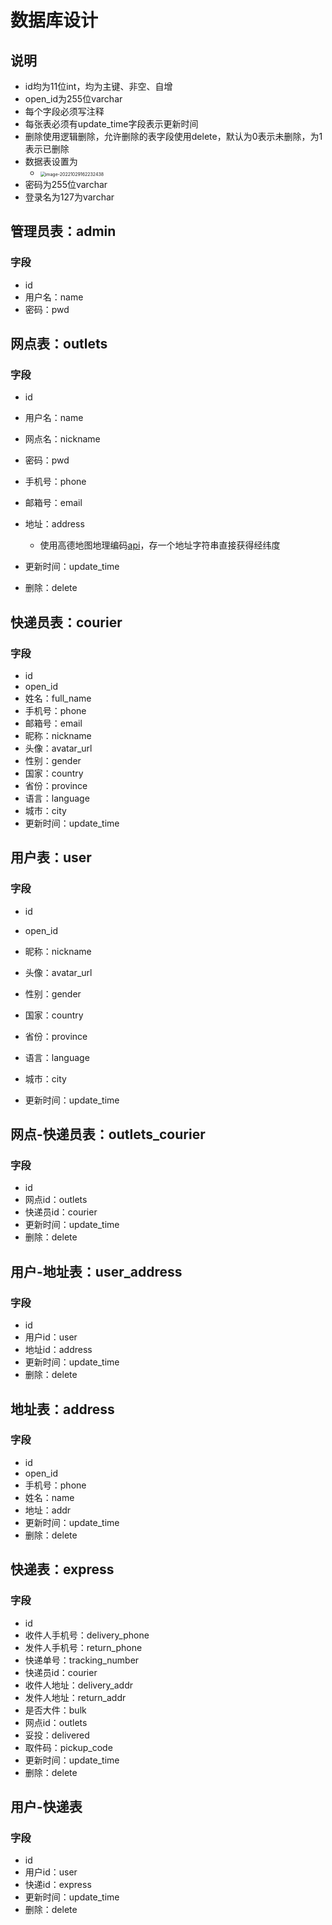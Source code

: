# 数据库设计

## 说明

* id均为11位int，均为主键、非空、自增
* open_id为255位varchar
* 每个字段必须写注释
* 每张表必须有update_time字段表示更新时间
* 删除使用逻辑删除，允许删除的表字段使用delete，默认为0表示未删除，为1表示已删除
* 数据表设置为
  * <img src="https://lyu-oss.oss-cn-beijing.aliyuncs.com/img-bed/20221029162235.png" alt="image-20221029162232438" style="zoom:50%;" />
* 密码为255位varchar
* 登录名为127为varchar



## 管理员表：admin

### 字段

* id
* 用户名：name
* 密码：pwd

## 网点表：outlets

### 字段

* id
* 用户名：name
* 网点名：nickname
* 密码：pwd
* 手机号：phone
* 邮箱号：email
* 地址：address
  * 使用高德地图地理编码[api](https://lbs.amap.com/api/webservice/guide/api/georegeo/)，存一个地址字符串直接获得经纬度

* 更新时间：update_time
* 删除：delete

## 快递员表：courier

### 字段

* id
* open_id
* 姓名：full_name
* 手机号：phone
* 邮箱号：email
* 昵称：nickname
* 头像：avatar_url
* 性别：gender
* 国家：country
* 省份：province
* 语言：language
* 城市：city
* 更新时间：update_time

## 用户表：user

### 字段

* id

* open_id
* 昵称：nickname
* 头像：avatar_url
* 性别：gender
* 国家：country
* 省份：province
* 语言：language
* 城市：city
* 更新时间：update_time



## 网点-快递员表：outlets_courier

### 字段

* id
* 网点id：outlets
* 快递员id：courier
* 更新时间：update_time
* 删除：delete

## 用户-地址表：user_address

### 字段

* id
* 用户id：user
* 地址id：address
* 更新时间：update_time
* 删除：delete

## 地址表：address

### 字段

* id
* open_id
* 手机号：phone
* 姓名：name
* 地址：addr
* 更新时间：update_time
* 删除：delete

## 快递表：express

### 字段

* id
* 收件人手机号：delivery_phone
* 发件人手机号：return_phone
* 快递单号：tracking_number
* 快递员id：courier
* 收件人地址：delivery_addr
* 发件人地址：return_addr
* 是否大件：bulk
* 网点id：outlets
* 妥投：delivered
* 取件码：pickup_code
* 更新时间：update_time
* 删除：delete


## 用户-快递表

### 字段

* id
* 用户id：user
* 快递id：express
* 更新时间：update_time
* 删除：delete